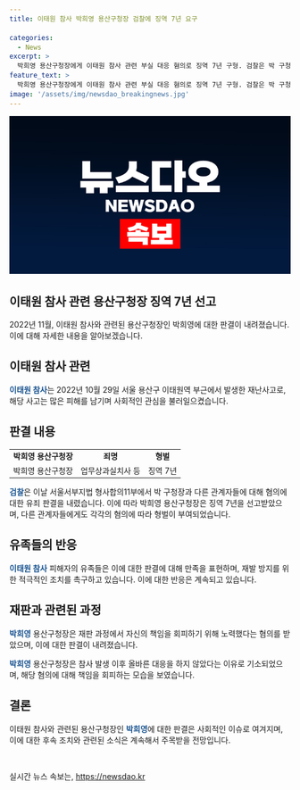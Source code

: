 ```yaml
---
title: 이태원 참사 박희영 용산구청장 검찰에 징역 7년 요구

categories:
  - News
excerpt: >
  박희영 용산구청장에게 이태원 참사 관련 부실 대응 혐의로 징역 7년 구형. 검찰은 박 구청장은 참사에 가장 큰 책임이라며 엄벌 요구. 유가족 협의회는 피케팅 시위. 변호사는 엄벌을 요구하며 선례를 만들어 달라 호소. 박 구청장은 참사 예견에도 적절한 조치 안함 등 혐의. 추가로 허위 보도자료 작성 혐의도 받고, 회피적 진술로 논란.
feature_text: >
  박희영 용산구청장에게 이태원 참사 관련 부실 대응 혐의로 징역 7년 구형. 검찰은 박 구청장은 참사에 가장 큰 책임이라며 엄벌 요구. 유가족 협의회는 피케팅 시위. 변호사는 엄벌을 요구하며 선례를 만들어 달라 호소. 박 구청장은 참사 예견에도 적절한 조치 안함 등 혐의. 추가로 허위 보도자료 작성 혐의도 받고, 회피적 진술로 논란.
image: '/assets/img/newsdao_breakingnews.jpg'
---
```


<p><img src="/assets/img/newsdao_breakingnews.jpg" alt="ontimetimes 속보" /></p>

<h2>이태원 참사 관련 용산구청장 징역 7년 선고</h2>

<p data-ke-size="size16">2022년 11월, 이태원 참사와 관련된 용산구청장인 박희영에 대한 판결이 내려졌습니다. 이에 대해 자세한 내용을 알아보겠습니다.</p>

<h2 data-ke-size="size26">이태원 참사 관련</h2>

<p><b><span style="color: #1a5490;">이태원 참사</span></b>는 2022년 10월 29일 서울 용산구 이태원역 부근에서 발생한 재난사고로, 해당 사고는 많은 피해를 남기며 사회적인 관심을 불러일으켰습니다.</p>

<h2 data-ke-size="size26">판결 내용</h2>

<table>
  <tr>
    <td style="text-align: center; height: 17px;"><b>박희영 용산구청장</b></td>
    <td style="text-align: center; height: 17px;"><b>죄명</b></td>
    <td style="text-align: center; height: 17px;"><b>형벌</b></td>
  </tr>
  <tr>
    <td style="text-align: center; height: 17px;">박희영 용산구청장</td>
    <td style="text-align: center; height: 17px;">업무상과실치사 등</td>
    <td style="text-align: center; height: 17px;">징역 7년</td>
  </tr>
</table>

<p><b><span style="color: #1a5490;">검찰</span></b>은 이날 서울서부지법 형사합의11부에서 박 구청장과 다른 관계자들에 대해 혐의에 대한 유죄 판결을 내렸습니다. 이에 따라 박희영 용산구청장은 징역 7년을 선고받았으며, 다른 관계자들에게도 각각의 혐의에 따라 형벌이 부여되었습니다.</p>

<h2 data-ke-size="size26">유족들의 반응</h2>

<p><b><span style="color: #1a5490;">이태원 참사</span></b> 피해자의 유족들은 이에 대한 판결에 대해 만족을 표현하며, 재발 방지를 위한 적극적인 조치를 촉구하고 있습니다. 이에 대한 반응은 계속되고 있습니다.</p>

<h2 data-ke-size="size26">재판과 관련된 과정</h2>

<p><b><span style="color: #1a5490;">박희영</span></b> 용산구청장은 재판 과정에서 자신의 책임을 회피하기 위해 노력했다는 혐의를 받았으며, 이에 대한 판결이 내려졌습니다.</p>

<p><b><span style="color: #1a5490;">박희영</span></b> 용산구청장은 참사 발생 이후 올바른 대응을 하지 않았다는 이유로 기소되었으며, 해당 혐의에 대해 책임을 회피하는 모습을 보였습니다.</p>

<h2 data-ke-size="size26">결론</h2>

<p>이태원 참사와 관련된 용산구청장인 <b><span style="color: #1a5490;">박희영</span></b>에 대한 판결은 사회적인 이슈로 여겨지며, 이에 대한 후속 조치와 관련된 소식은 계속해서 주목받을 전망입니다.</p>

<p data-ke-size="size16">&nbsp;</p>
실시간 뉴스 속보는, <a href="https://newsdao.kr" rel="dofollow">https://newsdao.kr</a>


